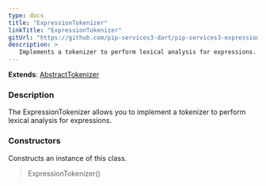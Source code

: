 ```yaml
---
type: docs
title: "ExpressionTokenizer"
linkTitle: "ExpressionTokenizer"
gitUrl: "https://github.com/pip-services3-dart/pip-services3-expressions-dart"
description: > 
   Implements a tokenizer to perform lexical analysis for expressions.
---
```


**Extends**: [AbstractTokenizer](../../../tokenizers/abstract_tokenizer)

### Description

The ExpressionTokenizer allows you to implement a tokenizer to perform lexical analysis for expressions.  


### Constructors
Constructs an instance of this class.

> ExpressionTokenizer()
